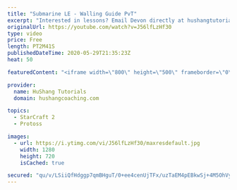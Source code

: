 ```yaml
---
title: "Submarine LE - Walling Guide PvT"
excerpt: "Interested in lessons? Email Devon directly at hushangtutorials@outlook.com ------------------------------------------------------------------------------------------------------- Want to support HuShang Tutorials directly? Patreon is a website where you can contribute a monthly donation that will help"
originalUrl: https://youtube.com/watch?v=J56lfLzHf30
type: video
price: Free
length: PT2M41S
publishedDateTime: 2020-05-29T21:35:23Z
heat: 50

featuredContent: "<iframe width=\"800\" height=\"500\" frameborder=\"0\" src=\"https://www.youtube.com/embed/J56lfLzHf30\" allow=\"accelerometer; autoplay; encrypted-media; gyroscope; picture-in-picture\" allowfullscreen></iframe>"

provider:
  name: HuShang Tutorials
  domain: hushangcoaching.com

topics:
  - StarCraft 2
  - Protoss

images:
  - url: https://i.ytimg.com/vi/J56lfLzHf30/maxresdefault.jpg
    width: 1280
    height: 720
    isCached: true

secured: "qu/v/LSiiQfHdggp7qmBHguT/0+ee4cenUjTFx/uzTaEM4pEBkwSj+4M5OhVy6dHv0DQtVNNl25NWr92GjAHoD1f/4vmFuiyuN/fXoPc7cvaP0djz54LP9uKTRUdQEmgi3vvjbvt9PfTfEfAno3wiL8H6G5eD1jK3CwGMqi8l2ynnk0OXfqBDp86Iw23nNcIgd5vVerTDqdeLLyljaun1cBbLpoKWSnuM4pXi/MEByV4/m72H4GTdEWoVbcuWbvRLuzsNofgG9WFoJn00CnSnDP8vEhGtwQgN3ECBFBqW2m7+G2f2MZD3vD4wySffPtA4TclNoGaWH8cLPJNCB56DXWOEZAv6ur+jxVA1X5J4XpQHHsPGMcfhshxxLzxR7dVsJV5rF/Bn46pju8cyVnDsT3wKGRu1uh//M/hjk9pgA8=;cLp1oljpUy/vpqK6pDdk8w=="
---
```


